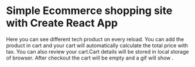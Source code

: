 # Simple Ecommerce shopping site with Create React App

Here you can see different tech product on every reload.
You can add the product in cart and your cart will automatically calculate the total price with tax.
You can also review your cart.Cart details will be stored in local storage of browser.
After checkout the cart will be empty and a gif will show .
